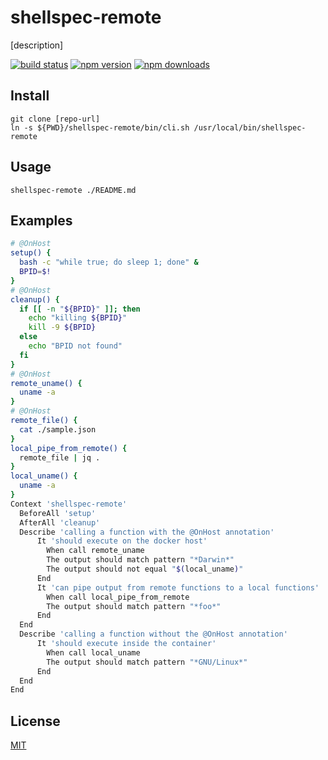 # shellspec-remote

[description]

[![build status](https://img.shields.io/travis/github1/common/master.svg?style=flat-square)](https://travis-ci.org/github1/common)
[![npm version](https://img.shields.io/npm/v/packages/common.svg?style=flat-square)](https://www.npmjs.com/package/packages/common)
[![npm downloads](https://img.shields.io/npm/dm/packages/common.svg?style=flat-square)](https://www.npmjs.com/package/packages/common)

## Install

```shell
git clone [repo-url]
ln -s ${PWD}/shellspec-remote/bin/cli.sh /usr/local/bin/shellspec-remote
```

## Usage

```
shellspec-remote ./README.md
```

## Examples

```bash
# @OnHost
setup() {
  bash -c "while true; do sleep 1; done" &
  BPID=$!
}
# @OnHost
cleanup() {
  if [[ -n "${BPID}" ]]; then
    echo "killing ${BPID}"
    kill -9 ${BPID}
  else
    echo "BPID not found"
  fi
}
# @OnHost
remote_uname() {
  uname -a
}
# @OnHost
remote_file() {
  cat ./sample.json
}
local_pipe_from_remote() {
  remote_file | jq .
}
local_uname() {
  uname -a
}
Context 'shellspec-remote'
  BeforeAll 'setup'
  AfterAll 'cleanup'
  Describe 'calling a function with the @OnHost annotation'
      It 'should execute on the docker host'
        When call remote_uname
        The output should match pattern "*Darwin*"
        The output should not equal "$(local_uname)"
      End
      It 'can pipe output from remote functions to a local functions'
        When call local_pipe_from_remote
        The output should match pattern "*foo*"
      End
  End
  Describe 'calling a function without the @OnHost annotation'
      It 'should execute inside the container'
        When call local_uname
        The output should match pattern "*GNU/Linux*"
      End  
  End
End
```

## License
[MIT](LICENSE.md)
